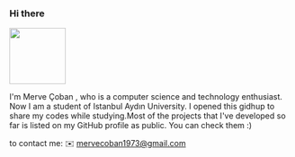 ### Hi there <div id="header" align="center">
  <img src="https://media.giphy.com/media/M9gbBd9nbDrOTu1Mqx/giphy.gif" width="100"/>
</div>


I'm Merve Çoban , who is a computer science and technology enthusiast. Now I am a student of Istanbul Aydın University. I opened this gidhup to share my codes while studying.Most of the projects that I've developed so far is listed on my GitHub profile as public. You can check them :)


to contact me: <g-emoji class="g-emoji" alias="envelope" fallback-src="https://github.githubassets.com/images/icons/emoji/unicode/2709.png">✉️</g-emoji>
<a href="mailto:mail@ugurdindar.com">mervecoban1973@gmail.com</a>



